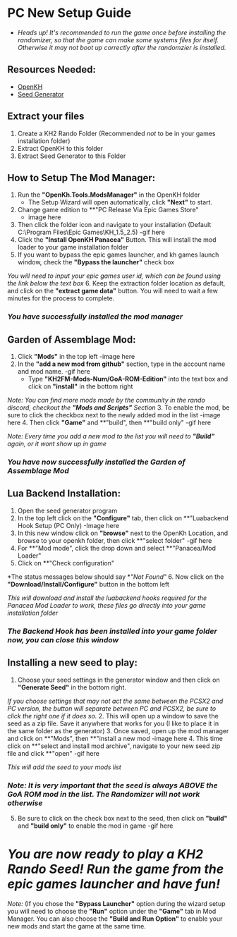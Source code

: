 # PC New Setup Guide

* *Heads up! It's recommended to run the game once before installing the randomizer, so that the game can make some systems files for itself. Otherwise it may not boot up correctly after the randomzier is installed.*

## Resources Needed:
* [OpenKH](https://github.com/OpenKH/OpenKh/releases/download/release-412/openkh-build1892.zip)
* [Seed Generator](https://github.com/tommadness/KH2Randomizer/releases/latest/download/Kingdom.Hearts.II.Final.Mix.Randomizer.zip)

## Extract your files
1. Create a KH2 Rando Folder (Recommended *not* to be in your games installation folder)
2. Extract OpenKH to this folder
3. Extract Seed Generator to this Folder

## How to Setup The Mod Manager:
1. Run the **"OpenKh.Tools.ModsManager"** in the OpenKH folder 
	- The Setup Wizard will open automatically, click **"Next"** to start.
2. Change game edition to **"PC Release Via Epic Games Store"
	- image here
3. Then click the folder icon and navigate to your installation (Default C:\Program Files\Epic Games\KH_1.5_2.5)
	-gif here
4. Click the **"Install OpenKH Panacea"** Button. This will install the mod loader to your game installation folder
5. If you want to bypass the epic games launcher, and kh games launch window, check the **"Bypass the launcher"** check box

*You will need to input your epic games user id, which can be found using the link below the text box*
6. Keep the extraction folder location as default, and click on the **"extract game data"** button. You will need to wait a few minutes for the process to complete.
### *You have successfully installed the mod manager*

## Garden of Assemblage Mod:
1. Click **"Mods"** in the top left
	-image here
2. In the **"add a new mod from github"** section, type in the account name and mod name.
	-gif here
	- Type **"KH2FM-Mods-Num/GoA-ROM-Edition"** into the text box and click on **"install"** in the bottom right

*Note: You can find more mods made by the community in the rando discord, checkout the **"Mods and Scripts"** Section*
3. To enable the mod, be sure to click the checkbox next to the newly added mod in the list
	-image here
4. Then click **"Game"** and **"build", then **"build only"
	-gif here

*Note: Every time you add a new mod to the list you will need to **"Build"** again, or it wont show up in game*
### *You have now successfully installed the Garden of Assemblage Mod*

## Lua Backend Installation:
1. Open the seed generator program
2. In the top left click on the **"Configure"** tab, then click on **"Luabackend Hook Setup (PC Only)
	-Image here
3. In this new window click on **"browse"** next to the OpenKh Location, and browse to your openkh folder, then click **"select folder"
	-gif here
4. For **"Mod mode", click the drop down and select **"Panacea/Mod Loader"
5. Click on **"Check configuration"

*The status messages below should say **"Not Found"*
6. Now click on the **"Download/Install/Configure"** button in the bottom left

*This will download and install the luabackend hooks required for the Panacea Mod Loader to work, these files go directly into your game installation folder*
### *The Backend Hook has been installed into your game folder now, you can close this window*

## Installing a new seed to play:
1. Choose your seed settings in the generator window and then click on **"Generate Seed"** in the bottom right.

*If you choose settings that may not act the same between the PCSX2 and PC version, the button will separate between PC and PCSX2, be sure to click the right one if it does so.*
2. This will open up a window to save the seed as a zip file. Save it anywhere that works for you (I like to place it in the same folder as the generator)
3. Once saved, open up the mod manager and click on **"Mods", then **"install a new mod
	-image here
4. This time click on **"select and install mod archive", navigate to your new seed zip file and click **"open"
	-gif here

*This will add the seed to your mods list*
### *Note: It is very important that the seed is always ABOVE the GoA ROM mod in the list. The Randomizer will not work otherwise*
5. Be sure to click on the check box next to the seed, then click on **"build"** and **"build only"** to enable the mod in game
	-gif here

# *You are now ready to play a KH2 Rando Seed! Run the game from the epic games launcher and have fun!*

*Note:* (If you chose the **"Bypass Launcher"** option during the wizard setup you will need to choose the **"Run"** option under the **"Game"** tab in Mod Manager. You can also choose the **"Build and Run Option"** to enable your new mods and start the game at the same time.
